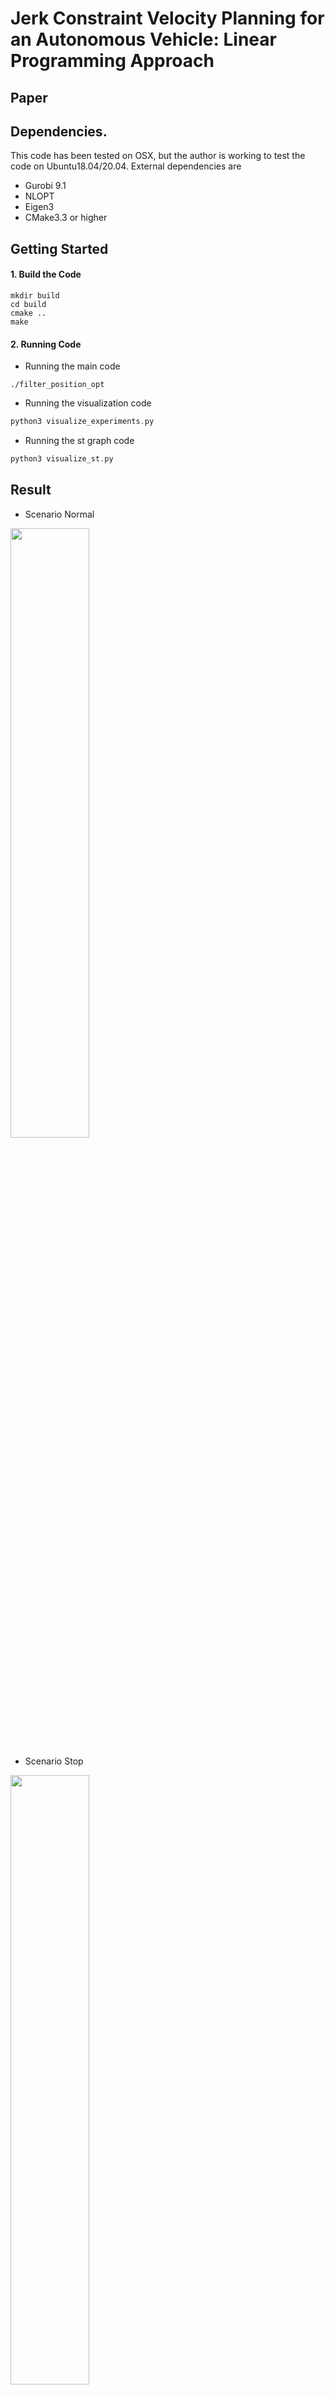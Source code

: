 # Jerk Constraint Velocity Planning for an Autonomous Vehicle: Linear Programming Approach

## Paper

## Dependencies. 
This code has been tested on OSX, but the author is working to test the code on Ubuntu18.04/20.04. External dependencies are 
- Gurobi 9.1
- NLOPT
- Eigen3
- CMake3.3 or higher

## Getting Started
#### 1. Build the Code
```
mkdir build
cd build
cmake ..
make 
```

#### 2. Running Code
- Running the main code
```
./filter_position_opt
```

- Running the visualization code
```asm
python3 visualize_experiments.py
```

- Running the st graph code
```asm
python3 visualize_st.py
```

## Result
- Scenario Normal
<img src="https://github.com/pflab-ut/jerk_optimal_velocity_planning/blob/master/media/scenario1.png" width=50%>

- Scenario Stop
<img src="https://github.com/pflab-ut/jerk_optimal_velocity_planning/blob/master/media/stop_scenario.png" width=50%>
